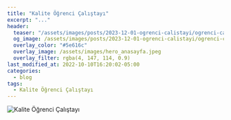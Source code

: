 ```yaml
---
title: "Kalite Öğrenci Çalıştayı"
excerpt: "..."
header:
  teaser: "/assets/images/posts/2023-12-01-ogrenci-calistayi/ogrenci-calistayi.png"
  og_image: /assets/images/posts/2023-12-01-ogrenci-calistayi/ogrenci-calistayi.png
  overlay_color: "#5e616c"
  overlay_image: /assets/images/hero_anasayfa.jpeg
  overlay_filter: rgba(4, 147, 114, 0.9)
last_modified_at: 2022-10-10T16:20:02-05:00
categories:
  - blog
tags:
  - Kalite Öğrenci Çalıştayı
---
```




<img src="{{ site.url }}{{ site.baseurl }}/assets/images/posts/2023-12-01-ogrenci-calistayi/ogrenci-calistayi.png" alt="Kalite Öğrenci Çalıştayı">



